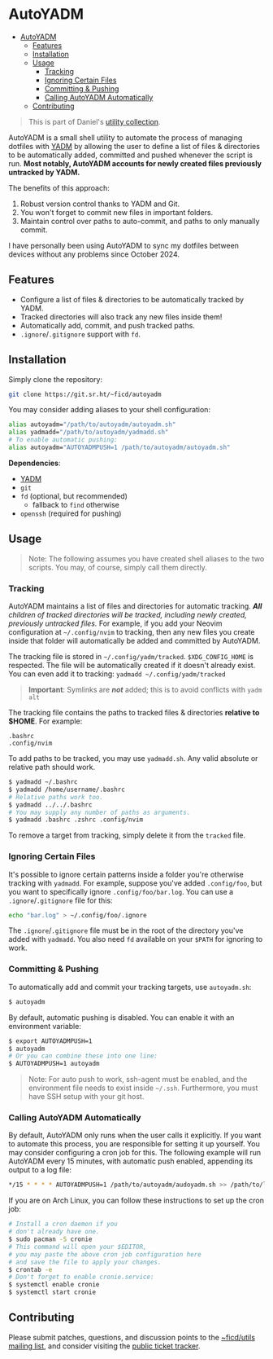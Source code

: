 # AutoYADM

<!--toc:start-->

- [AutoYADM](#autoyadm)
  - [Features](#features)
  - [Installation](#installation)
  - [Usage](#usage)
    - [Tracking](#tracking)
    - [Ignoring Certain Files](#ignoring-certain-files)
    - [Committing & Pushing](#committing-pushing)
    - [Calling AutoYADM Automatically](#calling-autoyadm-automatically)
  - [Contributing](#contributing)

<!--toc:end-->

> This is part of Daniel's [utility collection](https://sr.ht/~ficd/utils/).

AutoYADM is a small shell utility to automate the process of managing dotfiles
with [YADM](https://github.com/yadm-dev/yadm) by allowing the user to define a
list of files & directories to be automatically added, committed and pushed
whenever the script is run. **Most notably, AutoYADM accounts for newly created
files previously untracked by YADM.**

The benefits of this approach:

1. Robust version control thanks to YADM and Git.
2. You won't forget to commit new files in important folders.
3. Maintain control over paths to auto-commit, and paths to only manually
   commit.

I have personally been using AutoYADM to sync my dotfiles between devices
without any problems since October 2024.

## Features

- Configure a list of files & directories to be automatically tracked by YADM.
- Tracked directories will also track any new files inside them!
- Automatically add, commit, and push tracked paths.
- `.ignore`/`.gitignore` support with `fd`.

## Installation

Simply clone the repository:

```Bash
git clone https://git.sr.ht/~ficd/autoyadm
```

You may consider adding aliases to your shell configuration:

```Bash
alias autoyadm="/path/to/autoyadm/autoyadm.sh"
alias yadmadd="/path/to/autoyadm/yadmadd.sh"
# To enable automatic pushing:
alias autoyadm="AUTOYADMPUSH=1 /path/to/autoyadm/autoyadm.sh"
```

**Dependencies**:

- [YADM](https://github.com/yadm-dev/yadm)
- `git`
- `fd` (optional, but recommended)
  - fallback to `find` otherwise
- `openssh` (required for pushing)

## Usage

> Note: The following assumes you have created shell aliases to the two scripts.
> You may, of course, simply call them directly.

### Tracking

AutoYADM maintains a list of files and directories for automatic tracking.
_**All** children of tracked directories will be tracked, including newly
created, previously untracked files._ For example, if you add your Neovim
configuration at `~/.config/nvim` to tracking, then any new files you create
inside that folder will automatically be added and committed by AutoYADM.

The tracking file is stored in `~/.config/yadm/tracked`. `$XDG_CONFIG_HOME` is
respected. The file will be automatically created if it doesn't already exist.
You can even add it to tracking: `yadmadd ~/.config/yadm/tracked`

> **Important**: Symlinks are _**not**_ added; this is to avoid conflicts with
> `yadm alt`

The tracking file contains the paths to tracked files & directories **relative
to $HOME**. For example:

```
.bashrc
.config/nvim
```

To add paths to be tracked, you may use `yadmadd.sh`. Any valid absolute or
relative path should work.

```Bash
$ yadmadd ~/.bashrc
$ yadmadd /home/username/.bashrc
# Relative paths work too.
$ yadmadd ../../.bashrc
# You may supply any number of paths as arguments.
$ yadmadd .bashrc .zshrc .config/nvim
```

To remove a target from tracking, simply delete it from the `tracked` file.

### Ignoring Certain Files

It's possible to ignore certain patterns inside a folder you're otherwise
tracking with `yadmadd`. For example, suppose you've added `.config/foo`, but
you want to specifically ignore `.config/foo/bar.log`. You can use a
`.ignore`/`.gitignore` file for this:

```sh
echo "bar.log" > ~/.config/foo/.ignore
```

The `.ignore`/`.gitignore` file must be in the root of the directory you've
added with `yadmadd`. You also need `fd` available on your `$PATH` for ignoring
to work.

### Committing & Pushing

To automatically add and commit your tracking targets, use `autoyadm.sh`:

```Bash
$ autoyadm
```

By default, automatic pushing is disabled. You can enable it with an environment
variable:

```Bash
$ export AUTOYADMPUSH=1
$ autoyadm
# Or you can combine these into one line:
$ AUTOYADMPUSH=1 autoyadm
```

> Note: For auto push to work, ssh-agent must be enabled, and the environment
> file needs to exist inside `~/.ssh`. Furthermore, you must have SSH setup with
> your git host.

### Calling AutoYADM Automatically

By default, AutoYADM only runs when the user calls it explicitly. If you want to
automate this process, you are responsible for setting it up yourself. You may
consider configuring a cron job for this. The following example will run
AutoYADM every 15 minutes, with automatic push enabled, appending its output to
a log file:

```Bash
*/15 * * * * AUTOYADMPUSH=1 /path/to/autoyadm/audoyadm.sh >> /path/to/log/file.log
```

If you are on Arch Linux, you can follow these instructions to set up the cron
job:

```Bash
# Install a cron daemon if you
# don't already have one.
$ sudo pacman -S cronie
# This command will open your $EDITOR,
# you may paste the above cron job configuration here
# and save the file to apply your changes.
$ crontab -e
# Don't forget to enable cronie.service:
$ systemctl enable cronie
$ systemctl start cronie
```

## Contributing

Please submit patches, questions, and discussion points to the
[~ficd/utils mailing list](https://lists.sr.ht/~ficd/utils), and consider
visiting the [public ticket tracker](https://todo.sr.ht/~ficd/utils).
